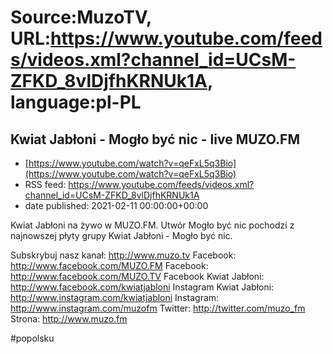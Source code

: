 # Source:MuzoTV, URL:https://www.youtube.com/feeds/videos.xml?channel_id=UCsM-ZFKD_8vlDjfhKRNUk1A, language:pl-PL

## Kwiat Jabłoni - Mogło być nic - live MUZO.FM
 - [https://www.youtube.com/watch?v=qeFxL5q3Bio](https://www.youtube.com/watch?v=qeFxL5q3Bio)
 - RSS feed: https://www.youtube.com/feeds/videos.xml?channel_id=UCsM-ZFKD_8vlDjfhKRNUk1A
 - date published: 2021-02-11 00:00:00+00:00

Kwiat Jabłoni na żywo w MUZO.FM. Utwór Mogło być nic pochodzi z najnowszej płyty grupy Kwiat Jabłoni - Mogło być nic. 

Subskrybuj nasz kanał: http://www.muzo.tv
Facebook: http://www.facebook.com/MUZO.FM
Facebook: http://www.facebook.com/MUZO.TV
Facebook Kwiat Jabłoni: http://www.facebook.com/kwiatjabloni
Instagram Kwiat Jabłoni: http://www.instagram.com/kwiatjabloni
Instagram: http://www.instagram.com/muzofm
Twitter: http://twitter.com/muzo_fm
Strona: http://www.muzo.fm 

#popolsku

